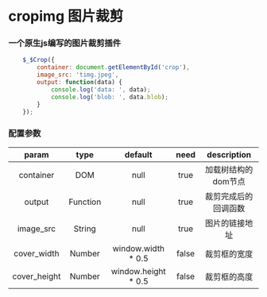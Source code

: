 # cropimg 图片裁剪
### 一个原生js编写的图片裁剪插件

```javascript
    $_$Crop({
        container: document.getElementById('crop'),
        image_src: 'timg.jpeg',
        output: function(data) {
            console.log('data: ', data);
            console.log('blob: ', data.blob);
        }
    });
``` 
### 配置参数
| param | type |  default  |   need   | description  |
|  :----:  |  :----:       |  :----:     |  :----:  |  :----: | 
| container|DOM|null|true|加载树结构的dom节点|
| output|Function|null|true|裁剪完成后的回调函数|
|image_src|  String | null | true |图片的链接地址|
|cover_width|  Number | window.width * 0.5 | false |裁剪框的宽度
|cover_height|  Number | window.height * 0.5 | false |裁剪框的高度

